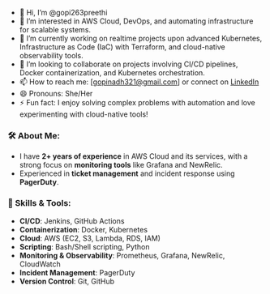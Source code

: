 - 👋 Hi, I’m @gopi263preethi
- 👀 I’m interested in AWS Cloud, DevOps, and automating infrastructure for scalable systems.
- 🌱 I’m currently working on realtime projects upon  advanced Kubernetes, Infrastructure as Code (IaC) with Terraform, and cloud-native observability tools.
- 💞️ I’m looking to collaborate on projects involving CI/CD pipelines, Docker containerization, and Kubernetes orchestration.
- 📫 How to reach me: [gopinadh321@gmail.com] or connect on [LinkedIn](https://www.linkedin.com/in/gopinadh-guntur/)
- 😄 Pronouns: She/Her
- ⚡ Fun fact: I enjoy solving complex problems with automation and love experimenting with cloud-native tools!

### 🛠 About Me:
- I have **2+ years of experience** in AWS Cloud and its services, with a strong focus on **monitoring tools** like Grafana and NewRelic.
- Experienced in **ticket management** and incident response using **PagerDuty**.

### 🚀 Skills & Tools:
- **CI/CD**: Jenkins, GitHub Actions
- **Containerization**: Docker, Kubernetes
- **Cloud**: AWS (EC2, S3, Lambda, RDS, IAM)
- **Scripting**: Bash/Shell scripting, Python
- **Monitoring & Observability**: Prometheus, Grafana, NewRelic, CloudWatch
- **Incident Management**: PagerDuty
- **Version Control**: Git, GitHub

<!---
gopi263preethi/gopi263preethi is a ✨ special ✨ repository because its `README.md` (this file) appears on your GitHub profile.
You can click the Preview link to take a look at your changes.
--->

